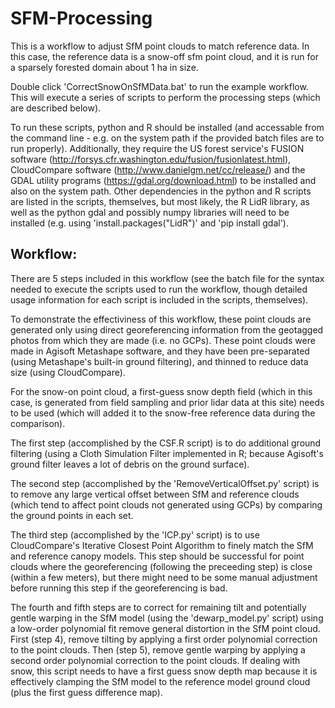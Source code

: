 # SFM-Processing

This is a workflow to adjust SfM point clouds to match reference data. In this case, the reference data is a snow-off sfm point cloud, and
it is run for a sparsely forested domain about 1 ha in size.

Double click 'CorrectSnowOnSfMData.bat' to run the example workflow.  This will execute a series of scripts to perform the processing steps
(which are described below).  

To run these scripts, python and R should be installed (and accessable from the command line - e.g. on the system path if the provided 
batch files are to run properly).  Additionally, they require the US forest service's FUSION software
(http://forsys.cfr.washington.edu/fusion/fusionlatest.html), CloudCompare software (http://www.danielgm.net/cc/release/) and the GDAL utility
programs (https://gdal.org/download.html) to be installed and also on the system path.  Other dependencies in the python and R scripts are 
listed in the scripts, themselves, but most likely, the R LidR library, as well as the python gdal and possibly numpy libraries will need to 
be installed (e.g. using 'install.packages("LidR")' and 'pip install gdal').

## Workflow:

There are 5 steps included in this workflow (see the batch file for the syntax needed to execute the scripts used to run
the workflow, though detailed usage information for each script is included in the scripts, themselves).  

To demonstrate the effectiviness of this workflow, these point clouds are generated only using direct georeferencing information 
from the geotagged photos from which they are made (i.e. no GCPs).  These point clouds were made in Agisoft Metashape software, and 
they have been pre-separated (using Metashape's built-in ground filtering), and thinned to reduce data size (using CloudCompare). 

For the snow-on point cloud, a first-guess snow depth field (which in this case, is generated from field sampling and prior lidar 
data at this site) needs to be used (which will added it to the snow-free reference data during the comparison).

The first step (accomplished by the CSF.R script) is to do additional ground filtering (using a Cloth Simulation Filter implemented
in R; because Agisoft's ground filter leaves a lot of debris on the ground surface).  

The second step (accomplished by the 'RemoveVerticalOffset.py' script) is to remove any large vertical offset between SfM and 
reference clouds (which tend to affect point clouds not generated using GCPs) by comparing the ground points in each set.  

The third step (accomplished by the 'ICP.py' script) is to use CloudCompare's Iterative Closest Point Algorithm to finely match the 
SfM and reference canopy models.  This step should be successful for point clouds where the georeferencing (following the preceeding 
step) is close (within a few meters), but there might need to be some manual adjustment before running this step if the georeferencing 
is bad.  

The fourth and fifth steps are to correct for remaining tilt and potentially gentle warping in the SfM model (using the 'dewarp_model.py' script) 
using a low-order polynomial fit remove general distortion in the SfM point cloud.  First (step 4), remove tilting by applying a first 
order polynomial correction to the point clouds.  Then (step 5), remove gentle warping by applying a second order polynomial correction
to the point clouds.  If dealing with snow, this script needs to have a first guess snow depth map because it is effectively clamping the 
SfM model to the reference model ground cloud (plus the first guess difference map).

